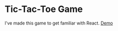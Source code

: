 # Tic-Tac-Toe Game

I've made this game to get familiar with React.
[Demo](https://adinamatei.github.io/tic-tac-toe-app/index.html)
